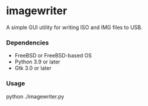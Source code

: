 # imagewriter

A simple GUI utility for writing ISO and IMG files to USB.

### Dependencies
* FreeBSD or FreeBSD-based OS
* Python 3.9 or later
* Gtk 3.0 or later

### Usage

python ./imagewriter.py
